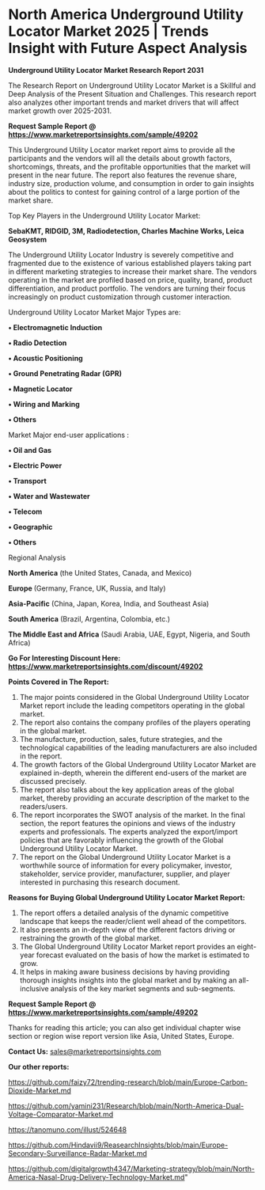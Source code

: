 # North America Underground Utility Locator Market 2025 | Trends Insight with Future Aspect Analysis

<strong>Underground Utility Locator Market Research Report 2031</strong>

The Research Report on Underground Utility Locator Market is a Skillful and Deep Analysis of the Present Situation and Challenges. This research report also analyzes other important trends and market drivers that will affect market growth over 2025-2031.

<strong>Request Sample Report @ <a href=https://www.marketreportsinsights.com/sample/49202>https://www.marketreportsinsights.com/sample/49202</a></strong>

This Underground Utility Locator market report aims to provide all the participants and the vendors will all the details about growth factors, shortcomings, threats, and the profitable opportunities that the market will present in the near future. The report also features the revenue share, industry size, production volume, and consumption in order to gain insights about the politics to contest for gaining control of a large portion of the market share.

Top Key Players in the Underground Utility Locator Market:

<strong>SebaKMT, RIDGID, 3M, Radiodetection, Charles Machine Works, Leica Geosystem</strong>

The Underground Utility Locator Industry is severely competitive and fragmented due to the existence of various established players taking part in different marketing strategies to increase their market share. The vendors operating in the market are profiled based on price, quality, brand, product differentiation, and product portfolio. The vendors are turning their focus increasingly on product customization through customer interaction.

Underground Utility Locator Market Major Types are:

<strong>•  Electromagnetic Induction

•  Radio Detection

•  Acoustic Positioning

•  Ground Penetrating Radar (GPR)

•  Magnetic Locator

•  Wiring and Marking

•  Others</strong>

Market Major end-user applications :

<strong>•  Oil and Gas

•  Electric Power

•  Transport

•  Water and Wastewater

•  Telecom

•  Geographic

•  Others</strong>

Regional Analysis

</u><strong><b>North America</b></strong> (the United States, Canada, and Mexico)

<strong><b>Europe </b></strong>(Germany, France, UK, Russia, and Italy)

<strong><b>Asia-Pacific</b></strong> (China, Japan, Korea, India, and Southeast Asia)

<strong><b>South America</b></strong> (Brazil, Argentina, Colombia, etc.)

<strong><b>The Middle East and Africa</b></strong> (Saudi Arabia, UAE, Egypt, Nigeria, and South Africa)

<strong>Go For Interesting Discount Here: <a href=https://www.marketreportsinsights.com/discount/49202>https://www.marketreportsinsights.com/discount/49202</a></strong>

<strong>Points Covered in The Report:</strong>
<ol>
  <li>The major points considered in the Global Underground Utility Locator Market report include the leading competitors operating in the global market.</li>
  <li>The report also contains the company profiles of the players operating in the global market.</li>
  <li>The manufacture, production, sales, future strategies, and the technological capabilities of the leading manufacturers are also included in the report.</li>
  <li>The growth factors of the Global Underground Utility Locator Market are explained in-depth, wherein the different end-users of the market are discussed precisely.</li>
  <li>The report also talks about the key application areas of the global market, thereby providing an accurate description of the market to the readers/users.</li>
  <li>The report incorporates the SWOT analysis of the market. In the final section, the report features the opinions and views of the industry experts and professionals. The experts analyzed the export/import policies that are favorably influencing the growth of the Global Underground Utility Locator Market.</li>
  <li>The report on the Global Underground Utility Locator Market is a worthwhile source of information for every policymaker, investor, stakeholder, service provider, manufacturer, supplier, and player interested in purchasing this research document.</li>
</ol>
<strong>Reasons for Buying Global Underground Utility Locator Market Report:</strong>

<ol>
  <li>The report offers a detailed analysis of the dynamic competitive landscape that keeps the reader/client well ahead of the competitors.</li>
  <li>It also presents an in-depth view of the different factors driving or restraining the growth of the global market.</li>
  <li>The Global Underground Utility Locator Market report provides an eight-year forecast evaluated on the basis of how the market is estimated to grow.</li>
  <li>It helps in making aware business decisions by having providing thorough insights insights into the global market and by making an all-inclusive analysis of the key market segments and sub-segments.</li>
</ol>
<strong>Request Sample Report @ <a href=https://www.marketreportsinsights.com/sample/49202>https://www.marketreportsinsights.com/sample/49202</a></strong>


Thanks for reading this article; you can also get individual chapter wise section or region wise report version like Asia, United States, Europe.

<strong>Contact Us:</strong>
sales@marketreportsinsights.com

<strong>Our other reports:</strong>

<a href=https://github.com/faizy72/trending-research/blob/main/Europe-Carbon-Dioxide-Market.md>https://github.com/faizy72/trending-research/blob/main/Europe-Carbon-Dioxide-Market.md</a>

<a href=https://github.com/yamini231/Research/blob/main/North-America-Dual-Voltage-Comparator-Market.md>https://github.com/yamini231/Research/blob/main/North-America-Dual-Voltage-Comparator-Market.md</a>

<a href=https://tanomuno.com/illust/524648>https://tanomuno.com/illust/524648</a>

<a href=https://github.com/Hindavii9/ReasearchInsights/blob/main/Europe-Secondary-Surveillance-Radar-Market.md>https://github.com/Hindavii9/ReasearchInsights/blob/main/Europe-Secondary-Surveillance-Radar-Market.md</a>

<a href=https://github.com/digitalgrowth4347/Marketing-strategy/blob/main/North-America-Nasal-Drug-Delivery-Technology-Market.md>https://github.com/digitalgrowth4347/Marketing-strategy/blob/main/North-America-Nasal-Drug-Delivery-Technology-Market.md</a>"
